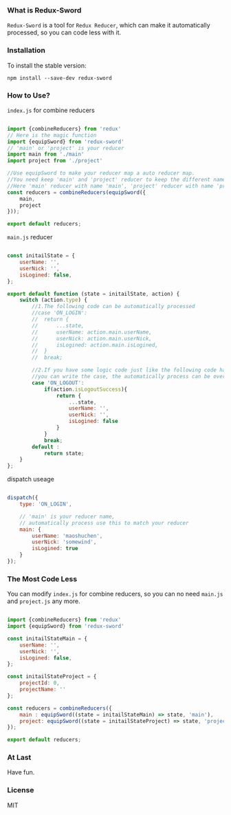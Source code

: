 ### What is Redux-Sword

`Redux-Sword` is a tool for `Redux Reducer`, which can make it automatically processed, so you can code less with it.

### Installation

To install the stable version:

```
npm install --save-dev redux-sword
```

### How to Use?

`index.js` for combine reducers

```js

import {combineReducers} from 'redux'
// Here is the magic function
import {equipSword} from 'redux-sword'
// 'main' or 'project' is your reducer
import main from './main'
import project from './project'

//Use equipSword to make your reducer map a auto reducer map.
//You need keep 'main' and 'project' reducer to keep the different names.
//Here 'main' reducer with name 'main', 'project' reducer with name 'project', so, it's ok.
const reducers = combineReducers(equipSword({
    main,
    project
}));

export default reducers;

```

`main.js` reducer

```js

const initailState = {
    userName: '',
    userNick: '',
    isLogined: false,
};

export default function (state = initailState, action) {
    switch (action.type) {
    	//1.The following code can be automatically processed
    	//case 'ON_LOGIN':
    	//	return {
    	//		...state,
    	//		userName: action.main.userName,
    	//		userNick: action.main.userNick,
    	//		isLogined: action.main.isLogined,
    	//	}
    	//	break;

    	//2.If you have some logic code just like the following code has 'if(action.isLogoutSuccess)', 
    	//you can write the case, the automatically process can be override.
    	case 'ON_LOGOUT':
    		if(action.isLogoutSuccess){
	    		return {
	    			...state,
	    			userName: '',
	    			userNick: '',
	    			isLogined: false
	    		}
    		}
    		break;
        default :
            return state;
    }
};

```

dispatch useage

```js

dispatch({
	type: 'ON_LOGIN', 

	// 'main' is your reducer name, 
	// automatically process use this to match your reducer
	main: { 
		userName: 'maoshuchen',
		userNick: 'somewind',
		isLogined: true
	}
});

```

### The Most Code Less

You can modify `index.js` for combine reducers, so you can no need `main.js` and `project.js` any more.

```js

import {combineReducers} from 'redux'
import {equipSword} from 'redux-sword'

const initailStateMain = {
    userName: '',
    userNick: '',
    isLogined: false,
};

const initailStateProject = {
    projectId: 0,
    projectName: ''
};

const reducers = combineReducers({
    main : equipSword((state = initailStateMain) => state, 'main'),
    project: equipSword((state = initailStateProject) => state, 'project')
});

export default reducers;

```

### At Last

Have fun.

### License

MIT
